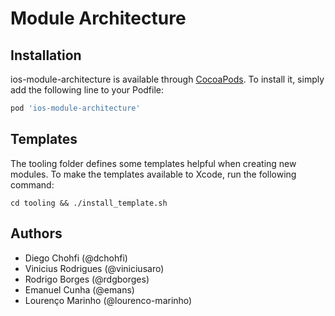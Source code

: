 # Module Architecture

## Installation

ios-module-architecture is available through [CocoaPods](http://cocoapods.org). To install
it, simply add the following line to your Podfile:

```ruby
pod 'ios-module-architecture'
```

## Templates

The tooling folder defines some templates helpful when creating new modules.
To make the templates available to Xcode, run the following command:

```
cd tooling && ./install_template.sh
```
## Authors

- Diego Chohfi (@dchohfi)
- Vinicius Rodrigues (@viniciusaro)
- Rodrigo Borges (@rdgborges)
- Emanuel Cunha (@emans)
- Lourenço Marinho (@lourenco-marinho)
